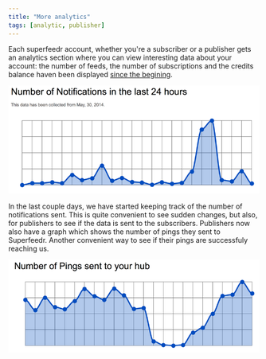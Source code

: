 ```yaml
---
title: "More analytics"
tags: [analytic, publisher]
---
```


Each superfeedr account, whether you're a subscriber or a publisher gets an analytics section where you can view interesting data about your account: the number of feeds, the number of subscriptions and the credits balance haven been displayed [since the begining](http://blog.superfeedr.com/real-time/analytics/pubsubhubbub/analytics-launched/).

![Notifications](/images/notifications-from-hub.png)


In the last couple days, we have started keeping track of the number of notifications sent. This is quite convenient to see sudden changes, but also, for publishers to see if the data is sent to the subscribers. Publishers now also have a graph which shows the number of pings they sent to Superfeedr. Another convenient way to see if their pings are successfuly reaching us.

![Pings](/images/pings-to-hub.png)
